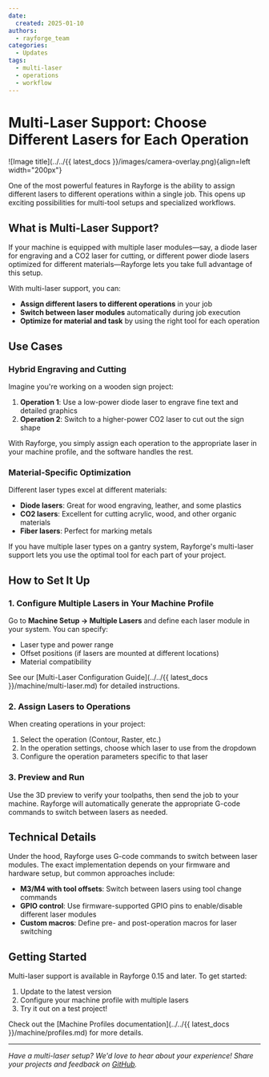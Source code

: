 ```yaml
---
date:
  created: 2025-01-10
authors:
  - rayforge_team
categories:
  - Updates
tags:
  - multi-laser
  - operations
  - workflow
---
```


# Multi-Laser Support: Choose Different Lasers for Each Operation


![Image title](../../{{ latest_docs }}/images/camera-overlay.png){align=left width="200px"}


One of the most powerful features in Rayforge is the ability to assign different lasers to different operations within a single job. This opens up exciting possibilities for multi-tool setups and specialized workflows.
 
<!-- more -->

## What is Multi-Laser Support?

If your machine is equipped with multiple laser modules—say, a diode laser for engraving and a CO2 laser for cutting, or different power diode lasers optimized for different materials—Rayforge lets you take full advantage of this setup.

With multi-laser support, you can:

- **Assign different lasers to different operations** in your job
- **Switch between laser modules** automatically during job execution
- **Optimize for material and task** by using the right tool for each operation

## Use Cases

### Hybrid Engraving and Cutting

Imagine you're working on a wooden sign project:

1. **Operation 1**: Use a low-power diode laser to engrave fine text and detailed graphics
2. **Operation 2**: Switch to a higher-power CO2 laser to cut out the sign shape

With Rayforge, you simply assign each operation to the appropriate laser in your machine profile, and the software handles the rest.

### Material-Specific Optimization

Different laser types excel at different materials:

- **Diode lasers**: Great for wood engraving, leather, and some plastics
- **CO2 lasers**: Excellent for cutting acrylic, wood, and other organic materials
- **Fiber lasers**: Perfect for marking metals

If you have multiple laser types on a gantry system, Rayforge's multi-laser support lets you use the optimal tool for each part of your project.

## How to Set It Up

### 1. Configure Multiple Lasers in Your Machine Profile

Go to **Machine Setup → Multiple Lasers** and define each laser module in your system. You can specify:

- Laser type and power range
- Offset positions (if lasers are mounted at different locations)
- Material compatibility

See our [Multi-Laser Configuration Guide](../../{{ latest_docs }}/machine/multi-laser.md) for detailed instructions.

### 2. Assign Lasers to Operations

When creating operations in your project:

1. Select the operation (Contour, Raster, etc.)
2. In the operation settings, choose which laser to use from the dropdown
3. Configure the operation parameters specific to that laser

### 3. Preview and Run

Use the 3D preview to verify your toolpaths, then send the job to your machine. Rayforge will automatically generate the appropriate G-code commands to switch between lasers as needed.

## Technical Details

Under the hood, Rayforge uses G-code commands to switch between laser modules. The exact implementation depends on your firmware and hardware setup, but common approaches include:

- **M3/M4 with tool offsets**: Switch between lasers using tool change commands
- **GPIO control**: Use firmware-supported GPIO pins to enable/disable different laser modules
- **Custom macros**: Define pre- and post-operation macros for laser switching

## Getting Started

Multi-laser support is available in Rayforge 0.15 and later. To get started:

1. Update to the latest version
2. Configure your machine profile with multiple lasers
3. Try it out on a test project!

Check out the [Machine Profiles documentation](../../{{ latest_docs }}/machine/profiles.md) for more details.

---

*Have a multi-laser setup? We'd love to hear about your experience! Share your projects and feedback on [GitHub](https://github.com/barebaric/rayforge).*
